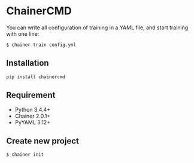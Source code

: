 # ChainerCMD

You can write all configuration of training in a YAML file, and start training with one line:

```
$ chainer train config.yml
```

## Installation

```
pip install chainercmd
```

## Requirement

- Python 3.4.4+
- Chainer 2.0.1+
- PyYAML 3.12+

## Create new project

```
$ chainer init
```

